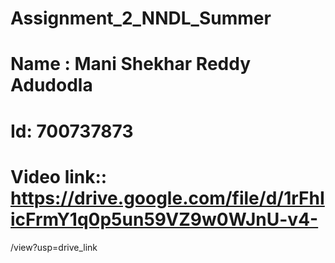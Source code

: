 # Assignment_2_NNDL_Summer
# Name : Mani Shekhar Reddy Adudodla
# Id: 700737873
# Video link:: https://drive.google.com/file/d/1rFhIicFrmY1q0p5un59VZ9w0WJnU-v4-
/view?usp=drive_link
